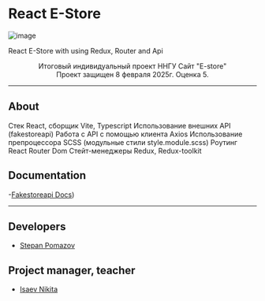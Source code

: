 # React E-Store
![image](https://github.com/user-attachments/assets/afa5bee6-f27a-4ef4-8e47-dba1a1ef5ae6)

React E-Store with using Redux, Router and Api

 
<p align="center">
      Итоговый индивидуальный проект ННГУ Сайт "E-store" </br>
      Проект защищен 8 февраля 2025г. Оценка 5.
</p>

***

## About
Стек React, сборщик Vite, Typescript
Использование внешних API (fakestoreapi)
Работа с API с помощью клиента Axios
Использование препроцессора SCSS (модульные стили style.module.scss)
Роутинг React Router Dom
Стейт-менеджеры Redux, Redux-toolkit

## Documentation

-[Fakestoreapi Docs](https://fakestoreapi.com/docs))</br>

***

## Developers

- [Stepan Pomazov](https://github.com/stepanpomazov)

## Project manager, teacher
- [Isaev Nikita](https://github.com/NikitaVegas95)
